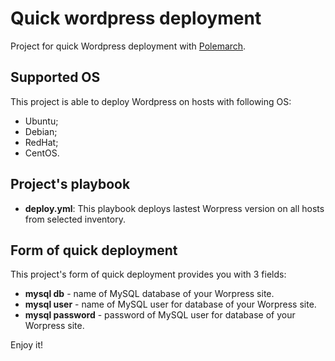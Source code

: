 # Quick wordpress deployment

Project for quick Wordpress deployment with [Polemarch](https://github.com/vstconsulting/polemarch). 

Supported OS
------------
This project is able to deploy Wordpress on hosts with following OS:

* Ubuntu;
* Debian;
* RedHat;
* CentOS.

Project's playbook
------------------

* **deploy.yml**: This playbook deploys lastest Worpress version on all hosts from
selected inventory.

Form of quick deployment
------------------------
This project's form of quick deployment provides you with 3 fields:

* **mysql db** - name of MySQL database of your Worpress site.
* **mysql user** - name of MySQL user for database of your Worpress site.
* **mysql password** - password of MySQL user for database of your Worpress site.

Enjoy it!
